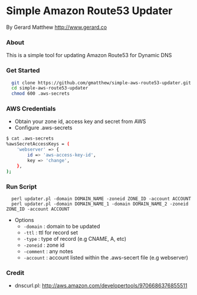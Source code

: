 Simple Amazon Route53 Updater
==========================

By Gerard Matthew http://www.gerard.co

### About
This is a simple tool for updating Amazon Route53 for Dynamic DNS 

### Get Started
```bash
  git clone https://github.com/gmatthew/simple-aws-route53-updater.git
  cd simple-aws-route53-updater
  chmod 600 .aws-secrets
```

### AWS Credentials
  * Obtain your zone id, access key and secret from AWS
  * Configure .aws-secrets
```bash
$ cat .aws-secrets
%awsSecretAccessKeys = (
    'webserver' => {
        id => 'aws-access-key-id',
        key => 'change',
    },
);
```

### Run Script 
```
  perl updater.pl -domain DOMAIN_NAME -zoneid ZONE_ID -account ACCOUNT
  perl updater.pl -domain DOMAIN_NAME_1 -domain DOMAIN_NAME_2 -zoneid ZONE_ID -account ACCOUNT
```
* Options
  - ```-domain``` : domain to be updated
  - ```-ttl``` : ttl for record set
  - ```-type``` : type of record (e.g CNAME, A, etc)
  - ```-zoneid``` : zone id
  - ```-comment``` : any notes
  - ```-account``` : account listed within the .aws-secert file (e.g webserver)

### Credit
* dnscurl.pl: http://aws.amazon.com/developertools/9706686376855511
